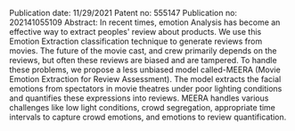 Publication date: 11/29/2021
Patent no: 555147
Publication no: 202141055109
Abstract: In recent times, emotion Analysis has become an effective way to extract peoples' review about products. 
We use this Emotion Extraction classification technique to generate reviews from movies. The future of the movie cast, and crew primarily depends on the reviews, but often these reviews are biased and are tampered. 
To handle these problems, we propose a less unbiased model called-MEERA (Movie Emotion Extraction for Review Assessment). The model extracts the facial emotions from spectators in movie theatres under poor lighting 
conditions and quantifies these expressions into reviews. MEERA handles various challenges like low light conditions, crowd segregation, appropriate time intervals to capture crowd emotions, and emotions to review 
quantification.
